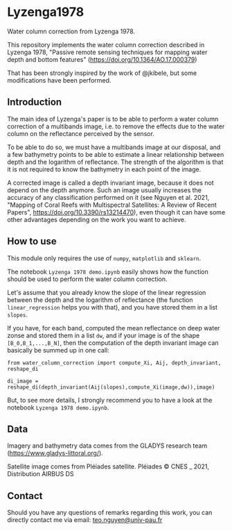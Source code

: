 # Lyzenga1978

Water column correction from Lyzenga 1978.

This repository implements the water column correction described in Lyzenga 1978, "Passive remote sensing techniques for mapping water depth and bottom features" (https://doi.org/10.1364/AO.17.000379)

That has been strongly inspired by the work of @jkibele, but some modifications have been performed. 

## Introduction

The main idea of Lyzenga's paper is to be able to perform a water column correction of a multibands image, i.e. to remove the effects due to the water column on the reflectance perceived by the sensor. 

To be able to do so, we must have a multibands image at our disposal, and a few bathymetry points to be able to estimate a linear relationship between depth and the logarithm of reflectance. The strength of the algorithm is that it is not required to know the bathymetry in each point of the image.

A corrected image is called a depth invariant image, because it does not depend on the depth anymore. Such an image usually increases the accuracy of any classification performed on it (see Nguyen et al. 2021, "Mapping of Coral Reefs with Multispectral Satellites: A Review of Recent Papers", https://doi.org/10.3390/rs13214470), even though it can have some other advantages depending on the work you want to achieve.

## How to use

This module only requires the use of `numpy`, `matplotlib` and `sklearn`. 

The notebook `Lyzenga 1978 demo.ipynb` easily shows how the function should be used to perform the water column correction. 

Let's assume that you already know the slope of the linear regression between the depth and the logarithm of reflectance (the function `linear_regression` helps you with that), and you have stored them in a list `slopes`. 

If you have, for each band, computed the mean reflectance on deep water zonse and stored them in a list `dw`, and if your image is of the shape `[B_0,B_1,...,B_N]`, then the computation of the depth invariant image can basically be summed up in one call:

```
from water_column_correction import compute_Xi, Aij, depth_invariant, reshape_di

di_image = reshape_di(depth_invariant(Aij(slopes),compute_Xi(image,dw)),image)
```

But, to see more details, I strongly recommend you to have a look at the notebook `Lyzenga 1978 demo.ipynb`.

## Data

Imagery and bathymetry data comes from the GLADYS research team (https://www.gladys-littoral.org/). 

Satellite image comes from Pléiades satellite. Pléiades © CNES _ 2021, Distribution AIRBUS DS

## Contact

Should you have any questions of remarks regarding this work, you can directly contact me via email: teo.nguyen@univ-pau.fr

